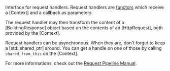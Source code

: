 Interface for request handlers. Request handlers are [functors](https://www.geeksforgeeks.org/functors-in-cpp) which receive a [Context] and a callback as parameters.

The request handler may then transform the content of a [BuildingResponse] object based on the contents of an [HttpRequest], both provided by the [Context].

Request handlers can be asynchronous. When they are, don't forget to keep a [std::shared_ptr<Context>] around. You can get a handle on one of those by calling `shared_from_this` on the [Context].

For more informations, check out the [Request Pipeline Manual](https://crails-framework.github.io/website/request_pipeline/#header_2).
